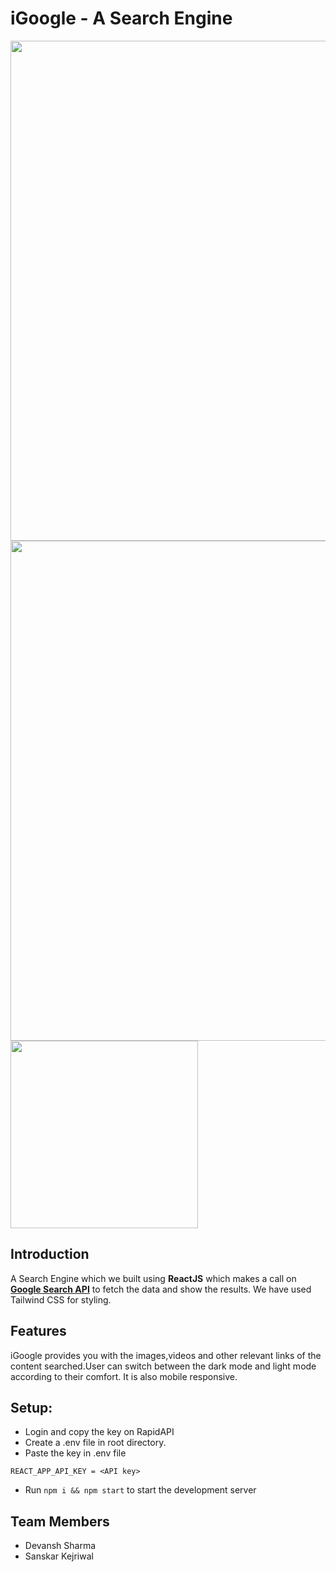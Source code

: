 # iGoogle - A Search Engine

<img src="https://i.imgur.com/mwXmABk.png" width="800px" height="auto" />
<img src="https://i.imgur.com/A6Tgvw9.png" width="800px" height="auto" />
<img src="https://i.imgur.com/GzUuIJb.png" width="300px" height="auto" />

## Introduction
A Search Engine which we built using **ReactJS** which makes a call on [**Google Search API**](https://rapidapi.com/apigeek/api/google-search3/) to fetch the data and show the results. We have used Tailwind CSS for styling.

## Features
iGoogle provides you with the images,videos and other relevant links of the content searched.User can switch between the dark mode and light mode according to their comfort. It is also mobile responsive.

## Setup:
- Login and copy the key on RapidAPI
- Create a .env file in root directory.
- Paste the key in .env file
```
REACT_APP_API_KEY = <API key>
```
- Run ```npm i && npm start``` to start the development server

## Team Members
- Devansh Sharma
- Sanskar Kejriwal
